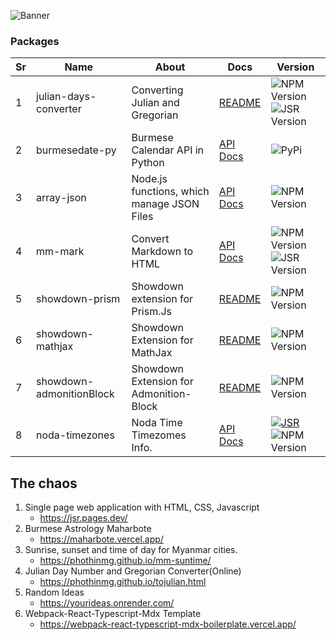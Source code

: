 

![Banner](https://imagedelivery.net/6bSk6wUa9UOwEesJAZQuoA/c43eeb2f-68ee-410d-4886-dec386c13100/public)






### Packages

| Sr| Name | About | Docs | Version |
|---| ---- | ---- | ---- | ----- |
| 1 | julian-days-converter | Converting Julian and Gregorian  | [README](https://github.com/hinthar/julian-days-converter/blob/main/README.md)| ![NPM Version](https://img.shields.io/npm/v/%40hinthar%2Fjulian-days-converter?style=plastic) ![JSR Version](https://img.shields.io/jsr/v/%40hinthar/julian-days-converter?style=plastic) |
| 2 | burmesedate-py | Burmese Calendar API in Python | [API Docs](https://phothinmg.github.io/burmesedate-py/burmesedate.html) | ![PyPi](https://img.shields.io/pypi/v/burmesedate?style=plastic) |
| 3 | array-json |  Node.js functions, which manage JSON Files | [API Docs](https://phothinmg.github.io/array-json/) | ![NPM Version](https://img.shields.io/npm/v/array-json?style=plastic) |
| 4 | mm-mark   | Convert Markdown to HTML | [API Docs](https://phothinmg.github.io/mm-mark/) | ![NPM Version](https://img.shields.io/npm/v/mm-mark?style=plastic) ![JSR Version](https://img.shields.io/jsr/v/%40ptm/mm-mark?style=plastic) |
| 5 | showdown-prism | Showdown extension for Prism.Js | [README](https://github.com/phothinmg/showdown-prism/blob/main/README.md) | ![NPM Version](https://img.shields.io/npm/v/showdown-prism?style=plastic) |
| 6 | showdown-mathjax | Showdown Extension for MathJax | [README](https://github.com/phothinmg/showdown-mathjax/blob/main/README.md) |![NPM Version](https://img.shields.io/npm/v/showdown-mathjax?style=plastic) |
| 7 |  showdown-admonitionBlock | Showdown Extension for Admonition-Block | [README](https://github.com/phothinmg/showdown-admonitionBlock/blob/main/README.md) | ![NPM Version](https://img.shields.io/npm/v/showdown-admonitionblock?style=plastic)|
| 8 | noda-timezones | Noda Time Timezomes Info. | [API Docs](https://phothinmg.github.io/noda-timezones/index.html) | [![JSR](https://jsr.io/badges/@ptm/noda-timezones)](https://jsr.io/@ptm/noda-timezones) ![NPM Version](https://img.shields.io/npm/v/noda-timezones) |




  
## The chaos 

1. Single page web application with HTML, CSS, Javascript
   - https://jsr.pages.dev/
2. Burmese Astrology Maharbote
   - https://maharbote.vercel.app/
3. Sunrise, sunset and time of day for Myanmar cities.
   - https://phothinmg.github.io/mm-suntime/
4. Julian Day Number and Gregorian Converter(Online)
   - https://phothinmg.github.io/tojulian.html
5. Random Ideas
   - https://yourideas.onrender.com/
6. Webpack-React-Typescript-Mdx Template
   - https://webpack-react-typescript-mdx-boilerplate.vercel.app/
 






